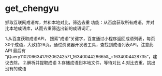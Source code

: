 # get_chengyu
抓取互联网成语库，并和本地对比，筛选去重
功能：从百度获取所有成语，并对比本地成语库，从而去重筛选出新的成语词汇。

1.从百度获取成语API， 搜索”成语“关键字，百度通过小程序返回成语列表，每页30个成语，大致约26页。通过浏览器开发者工具，查找到成语列表API。注意此API 最后有 ”jQuery110206634179206242571_1634004428665&_=1634004428735“，建议去除。
2.解析并提取成语
3.存储成语到本地文件，等待对比
4.对比去重，挑出没有的成语
